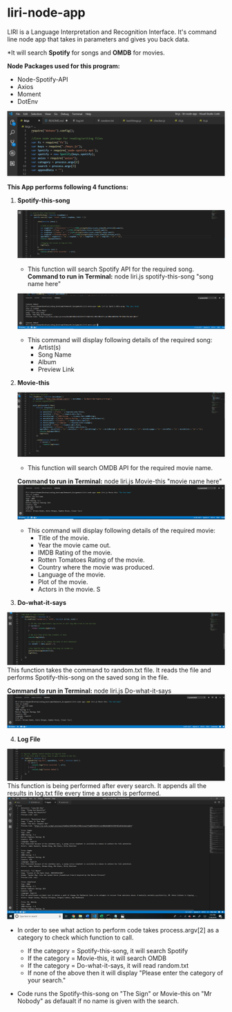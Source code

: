 # liri-node-app
LIRI is a Language Interpretation and Recognition Interface. It's command line node app that takes in parameters and gives you back data. 

*It will search **Spotify** for songs and **OMDB** for movies.

**Node Packages used for this program:**
* Node-Spotify-API
* Axios
* Moment
* DotEnv

![Included Node Packages](img-1.png)


**This App performs following 4 functions:**
1. **Spotify-this-song**

   ![Function Spotify-this-song](spotify.png)
   * This function will search Spotify API for the required song. 
   **Command to run in Terminal:** node liri.js spotify-this-song "song name here"

   ![Terminal Spotify-this-song](spotify-run.png)

   * This command will display following details of the required song:
      * Artist(s)
      * Song Name
      * Album
      * Preview Link

2. **Movie-this**

    ![Function Movie-this](movie-this.png)
    * This function will search OMDB API for the required movie name.

     **Command to run in Terminal:** node liri.js Movie-this "movie name here"
     ![Terminal Movie-this](movie-this-run.png)
     * This command will display following details of the required movie:
        * Title of the movie.
        * Year the movie came out.
        * IMDB Rating of the movie.
        * Rotten Tomatoes Rating of the movie.
        * Country where the movie was produced.
        * Language of the movie.
        * Plot of the movie.
        * Actors in the movie.
S
3. **Do-what-it-says**

![Function Do-what-it-says](do-what.png)
This function takes the command to random.txt file. It reads the file and performs Spotify-this-song on the saved song in the file. 

**Command to run in Terminal:** node liri.js Do-what-it-says
 ![Terminal Do-what-it-saysd](do-what-run.png)


4. **Log File**

![Function LogFile](log-file.png)
This function is being performed after every search. It appends all the results in log.txt file every time a search is performed.
![Log File](log.png)

* In order to see what action to perform code takes process.argv[2] as a category to check which function to call. 
    * If the category = Spotify-this-song, it will search Spotify
    * If the category = Movie-this, it will search OMDB
    * If the category = Do-what-it-says, it will read random.txt
    * If none of the above then it will display "Please enter the category of your search."

* Code runs the Spotify-this-song on "The Sign" or Movie-this on "Mr Nobody" as defaualt if no name is given with the search.

